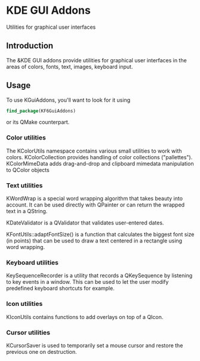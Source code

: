 # KDE GUI Addons

Utilities for graphical user interfaces

## Introduction

The &KDE GUI addons provide utilities for graphical user interfaces in the areas
of colors, fonts, text, images, keyboard input.

## Usage

To use KGuiAddons, you'll want to look for it using

```cmake
find_package(KF6GuiAddons)
```

or its QMake counterpart.

### Color utilities

The KColorUtils namespace contains various small utilities to work with colors. KColorCollection provides
handling of color collections ("pallettes"). KColorMimeData adds drag-and-drop and clipboard mimedata
manipulation to QColor objects

### Text utilities

KWordWrap is a special word wrapping algorithm that takes beauty into account. It can be used
directly with QPainter or can return the wrapped text in a QString.

KDateValidator is a QValidator that validates user-entered dates.

KFontUtils::adaptFontSize() is a function that calculates the biggest font size (in points)
that can be used to draw a text centered in a rectangle using word wrapping.

### Keyboard utilities

KeySequenceRecorder is a utility that records a QKeySequence by listening to key events in a window.
This can be used to let the user modify predefined keyboard shortcuts for example.

### Icon utilities

KIconUtils contains functions to add overlays on top of a QIcon.

### Cursor utilities

KCursorSaver is used to temporarily set a mouse cursor and restore the previous one on destruction.

